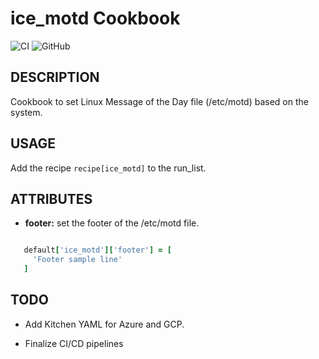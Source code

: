 # ice_motd Cookbook
![CI](https://github.com/mauroseb/ice_motd/actions/workflows/ci-base.yml/badge.svg)
![GitHub](https://img.shields.io/github/license/mauroseb/ice_motd)

## DESCRIPTION

Cookbook to set Linux Message of the Day file (/etc/motd) based on the system.

## USAGE

Add the recipe ```recipe[ice_motd]``` to the run_list.

## ATTRIBUTES

* __footer:__ set the footer of the /etc/motd file.

```ruby

   default['ice_motd']['footer'] = [
     'Footer sample line'
   ]

```

## TODO

* Add Kitchen YAML for Azure and GCP.

* Finalize CI/CD pipelines
